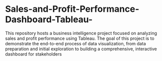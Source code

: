 # Sales-and-Profit-Performance-Dashboard-Tableau-
This repository hosts a business intelligence project focused on analyzing sales and profit performance using Tableau. The goal of this project is to demonstrate the end-to-end process of data visualization, from data preparation and initial exploration to building a comprehensive, interactive dashboard for stakeholders
